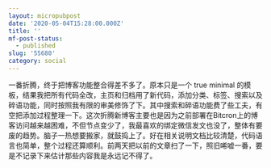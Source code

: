 ```yaml
---
layout: micropubpost
date: '2020-05-04T15:28:00.000Z'
title: ''
mf-post-status:
  - published
slug: '55680'
category: social
---
```

一番折腾，终于把博客功能整合得差不多了。原本只是一个 true minimal 的模板，结果我把所有代码全改，主页和归档用了新代码，添加分类、标签、搜索以及碎语功能，同时按照我有限的审美修饰了下。其中搜索和碎语功能费了些工夫，有空把添加过程整理一下。这次折腾新博客主要也是因为之前部署在Bitcron上的博客访问越来越困难，不但节点变少了，我最喜欢的绑定微信发文也没了，整体有要废的趋势。脑子一热想要搬家，就鼓捣上了。好在相关说明文档比较清楚，代码语言也简单，整个过程还算顺利。前两天把以前的文章扫了一下，照旧唏嘘一番，要是不记录下来估计那些内容我是永远记不得了。
